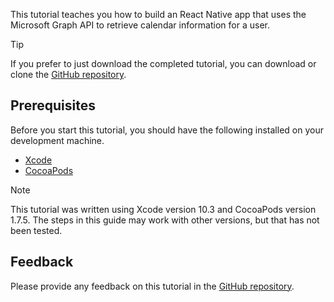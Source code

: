 <!-- markdownlint-disable MD002 MD041 -->

This tutorial teaches you how to build an React Native app that uses the Microsoft Graph API to retrieve calendar information for a user.

> [!TIP]
> If you prefer to just download the completed tutorial, you can download or clone the [GitHub repository](https://github.com/microsoftgraph/msgraph-training-ios-objectivec).

## Prerequisites

Before you start this tutorial, you should have the following installed on your development machine.

- [Xcode](https://developer.apple.com/xcode/)
- [CocoaPods](https://cocoapods.org)

> [!NOTE]
> This tutorial was written using Xcode version 10.3 and CocoaPods version 1.7.5. The steps in this guide may work with other versions, but that has not been tested.

## Feedback

Please provide any feedback on this tutorial in the [GitHub repository](https://github.com/microsoftgraph/msgraph-training-ios-objectivec).

